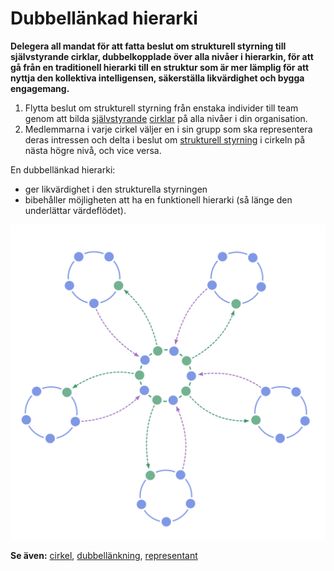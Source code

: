 # Dubbellänkad hierarki

<summary>
<strong>Delegera all mandat för att fatta beslut om strukturell styrning till självstyrande cirklar, dubbelkopplade över alla nivåer i hierarkin, för att gå från en traditionell hierarki till en struktur som är mer lämplig för att nyttja den kollektiva intelligensen, säkerställa likvärdighet och bygga engagemang.</strong>
</summary>

1. Flytta beslut om strukturell styrning från enstaka individer till team genom att bilda [självstyrande](glossary:governance) [cirklar](glossary:circle) på alla nivåer i din organisation.
2. Medlemmarna i varje cirkel väljer en i sin grupp som ska representera deras intressen och delta i beslut om [strukturell styrning](glossary:governance) i cirkeln på nästa högre nivå, och vice versa.

En dubbellänkad hierarki:

- ger likvärdighet i den strukturella styrningen
- bibehåller möjligheten att ha en funktionell hierarki (så länge den underlättar värdeflödet).

![En dubbellänkad hierarki: inte en typisk hierarki](img/structural-patterns/double-linked-hierarchy.png)

**Se även:** [cirkel](section:circle), [dubbellänkning](section:double-linking), [representant](section:representative)